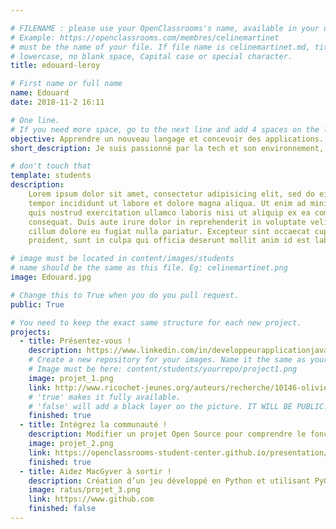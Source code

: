 ```yaml
---

# FILENAME : please use your OpenClassrooms's name, available in your url.
# Example: https://openclassrooms.com/membres/celinemartinet
# must be the name of your file. If file name is celinemartinet.md, title is celinemartinet.
# lowercase, no blank space, Capital case or special character.
title: edouard-leroy

# First name or full name
name: Edouard
date: 2018-11-2 16:11

# One line.
# If you need more space, go to the next line and add 4 spaces on the left, as in 'description'.
objective: Apprendre un nouveau langage et concevoir des applications.
short_description: Je suis passionné par la tech et son environnement, j'adore le sport et les rimes qui s'abîment.

# don't touch that
template: students
description:
    Lorem ipsum dolor sit amet, consectetur adipisicing elit, sed do eiusmod
    tempor incididunt ut labore et dolore magna aliqua. Ut enim ad minim veniam,
    quis nostrud exercitation ullamco laboris nisi ut aliquip ex ea commodo
    consequat. Duis aute irure dolor in reprehenderit in voluptate velit esse
    cillum dolore eu fugiat nulla pariatur. Excepteur sint occaecat cupidatat non
    proident, sunt in culpa qui officia deserunt mollit anim id est laborum.

# image must be located in content/images/students
# name should be the same as this file. Eg: celinemartinet.png
image: Edouard.jpg

# Change this to True when you do you pull request.
public: True

# You need to keep the exact same structure for each new project.
projects:
  - title: Présentez-vous !
    description: https://www.linkedin.com/in/developpeurapplicationjavaedouard-leroy-84300854/
    # Create a new repository for your images. Name it the same as your nickname and profile picture.
    # Image must be here: content/students/yourrepo/project1.png
    image: projet_1.png
    link: http://www.ricochet-jeunes.org/auteurs/recherche/10146-olivier-vogel
    # 'true' makes it fully available.
    # 'false' will add a black layer on the picture. IT WILL BE PUBLIC!
    finished: true
  - title: Intégrez la communauté !
    description: Modifier un projet Open Source pour comprendre le fonctionnement de Git, de Github et des pull requests. 
    image: projet_2.png
    link: https://openclassrooms-student-center.github.io/presentation/students/edouard.html
    finished: true
  - title: Aidez MacGyver à sortir !
    description: Création d’un jeu développé en Python et utilisant PyGame.
    image: ratus/projet_3.png
    link: https://www.github.com
    finished: false
---
```

